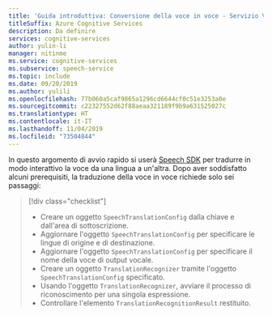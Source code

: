 ```yaml
---
title: 'Guida introduttiva: Conversione della voce in voce - Servizio Voce'
titleSuffix: Azure Cognitive Services
description: Da definire
services: cognitive-services
author: yulin-li
manager: nitinme
ms.service: cognitive-services
ms.subservice: speech-service
ms.topic: include
ms.date: 09/20/2019
ms.author: yulili
ms.openlocfilehash: 77b060a5caf9865a1296cd6644cf0c51e3253a0e
ms.sourcegitcommit: c22327552d62f88aeaa321189f9b9a631525027c
ms.translationtype: HT
ms.contentlocale: it-IT
ms.lasthandoff: 11/04/2019
ms.locfileid: "73504844"
---
```

In questo argomento di avvio rapido si userà [Speech SDK](~/articles/cognitive-services/speech-service/speech-sdk.md) per tradurre in modo interattivo la voce da una lingua a un'altra. Dopo aver soddisfatto alcuni prerequisiti, la traduzione della voce in voce richiede solo sei passaggi:
> [!div class="checklist"]
> * Creare un oggetto ````SpeechTranslationConfig```` dalla chiave e dall'area di sottoscrizione.
> * Aggiornare l'oggetto ````SpeechTranslationConfig```` per specificare le lingue di origine e di destinazione.
> * Aggiornare l'oggetto ````SpeechTranslationConfig```` per specificare il nome della voce di output vocale.
> * Creare un oggetto ````TranslationRecognizer```` tramite l'oggetto ````SpeechTranslationConfig```` specificato.
> * Usando l'oggetto ````TranslationRecognizer````, avviare il processo di riconoscimento per una singola espressione.
> * Controllare l'elemento ````TranslationRecognitionResult```` restituito.
